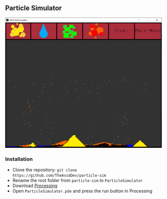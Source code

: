 ## Particle Simulator

![Gameplay image](/pics/game.png)

### Installation
* Clone the repository: `git clone https://github.com/TheAvidDev/particle-sim`
* Rename the root folder from `particle-sim` to `ParticleSimulator`
* Download [Processing](https://processing.org/)
* Open `ParticleSimulator.pde` and press the run button in Processing
